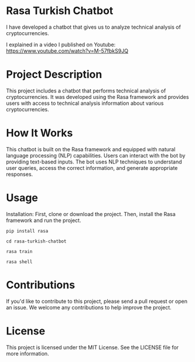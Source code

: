 # Rasa Turkish Chatbot

I have developed a chatbot that gives us to analyze technical analysis of cryptocurrencies. 

I explained in a video I published on Youtube: https://www.youtube.com/watch?v=M-57fbkS9JQ


# Project Description
This project includes a chatbot that performs technical analysis of cryptocurrencies. It was developed using the Rasa framework and provides users with access to technical analysis information about various cryptocurrencies.


# How It Works
This chatbot is built on the Rasa framework and equipped with natural language processing (NLP) capabilities. Users can interact with the bot by providing text-based inputs. The bot uses NLP techniques to understand user queries, access the correct information, and generate appropriate responses.


# Usage
Installation: First, clone or download the project. Then, install the Rasa framework and run the project.

`pip install rasa`


`cd rasa-turkish-chatbot`


`rasa train`


`rasa shell`


# Contributions
If you'd like to contribute to this project, please send a pull request or open an issue. We welcome any contributions to help improve the project.



# License
This project is licensed under the MIT License. See the LICENSE file for more information.



